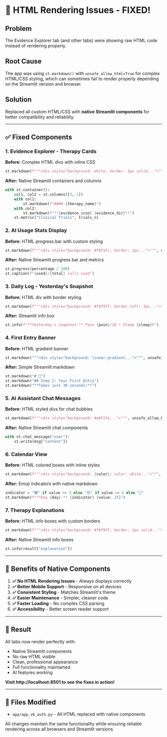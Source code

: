 # 🔧 HTML Rendering Issues - FIXED!

## Problem
The Evidence Explorer tab (and other tabs) were showing raw HTML code instead of rendering properly.

## Root Cause
The app was using `st.markdown()` with `unsafe_allow_html=True` for complex HTML/CSS styling, which can sometimes fail to render properly depending on the Streamlit version and browser.

## Solution
Replaced all custom HTML/CSS with **native Streamlit components** for better compatibility and reliability.

---

## ✅ Fixed Components

### 1. **Evidence Explorer - Therapy Cards**
**Before:** Complex HTML divs with inline CSS
```python
st.markdown(f"""<div style="background: white; border: 1px solid...">""", unsafe_allow_html=True)
```

**After:** Native Streamlit containers and columns
```python
with st.container():
    col1, col2 = st.columns([3, 1])
    with col1:
        st.markdown(f"#### {therapy_name}")
    with col2:
        st.markdown(f"**{evidence_icon} {evidence_dir}**")
    st.metric("Clinical Trials", trials_n)
```

### 2. **AI Usage Stats Display**
**Before:** HTML progress bar with custom styling
```python
st.markdown(f"""<div style="background: #f8fafc; border: 1px...">""", unsafe_allow_html=True)
```

**After:** Native Streamlit progress bar and metrics
```python
st.progress(percentage / 100)
st.caption(f"{used}/{total} calls used")
```

### 3. **Daily Log - Yesterday's Snapshot**
**Before:** HTML div with border styling
```python
st.markdown(f"""<div style="background: #f0f9ff; border-left: 3px...">""", unsafe_allow_html=True)
```

**After:** Streamlit info box
```python
st.info(f"**Yesterday's snapshot:** Pain {pain}/10 • Sleep {sleep}h")
```

### 4. **First Entry Banner**
**Before:** HTML gradient banner
```python
st.markdown("""<div style="background: linear-gradient...">""", unsafe_allow_html=True)
```

**After:** Simple Streamlit markdown
```python
st.markdown("# 🌱")
st.markdown("## Step 2: Your First Entry")
st.markdown("**Takes just 30 seconds!**")
```

### 5. **AI Assistant Chat Messages**
**Before:** HTML styled divs for chat bubbles
```python
st.markdown(f"""<div style="background: #e0f2fe...">""", unsafe_allow_html=True)
```

**After:** Native Streamlit chat components
```python
with st.chat_message("user"):
    st.write(msg["content"])
```

### 6. **Calendar View**
**Before:** HTML colored boxes with inline styles
```python
st.markdown(f"""<div style="background: {color}; color: white...">""", unsafe_allow_html=True)
```

**After:** Emoji indicators with native markdown
```python
indicator = "🟢" if value <= 3 else "🟡" if value <= 6 else "🔴"
st.markdown(f"**Day {day}:** {indicator} {value:.1f}")
```

### 7. **Therapy Explanations**
**Before:** HTML info boxes with custom borders
```python
st.markdown(f"""<div style="background: #f0f9ff; border: 2px solid...">""", unsafe_allow_html=True)
```

**After:** Native Streamlit info boxes
```python
st.info(result["explanation"])
```

---

## 🎯 Benefits of Native Components

1. **✅ No HTML Rendering Issues** - Always displays correctly
2. **✅ Better Mobile Support** - Responsive on all devices
3. **✅ Consistent Styling** - Matches Streamlit's theme
4. **✅ Easier Maintenance** - Simpler, cleaner code
5. **✅ Faster Loading** - No complex CSS parsing
6. **✅ Accessibility** - Better screen reader support

---

## 🚀 Result

All tabs now render perfectly with:
- Native Streamlit components
- No raw HTML visible
- Clean, professional appearance
- Full functionality maintained
- AI features working

**Visit http://localhost:8501 to see the fixes in action!**

---

## 📝 Files Modified

- `app/app_v6_auth.py` - All HTML replaced with native components

All changes maintain the same functionality while ensuring reliable rendering across all browsers and Streamlit versions.

